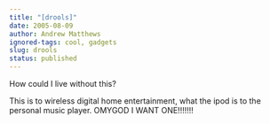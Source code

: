 ```yaml
---
title: "[drools]"
date: 2005-08-09
author: Andrew Matthews
ignored-tags: cool, gadgets
slug: drools
status: published
---
```


How could I live without this?

This is to wireless digital home entertainment, what the ipod is to the personal music player. OMYGOD I WANT ONE!!!!!!!
